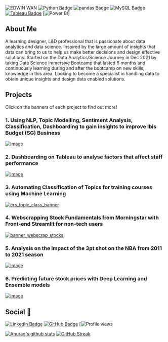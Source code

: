 ![EDWIN WAN](https://user-images.githubusercontent.com/50400038/172321181-dd206fff-e748-47ea-93f4-9f45060b673b.png)
![Python Badge](https://img.shields.io/badge/Python-3776AB?logo=python&logoColor=fff&style=flat) ![pandas Badge](https://img.shields.io/badge/pandas-150458?logo=pandas&logoColor=fff&style=flat) ![MySQL Badge](https://img.shields.io/badge/MySQL-4479A1?logo=mysql&logoColor=fff&style=flat) [![Tableau Badge](https://img.shields.io/badge/Tableau-E97627?logo=tableau&logoColor=fff&style=flat)](https://public.tableau.com/app/profile/edwin.wan3715) [![Power BI](https://img.shields.io/badge/Power+BI??logo=power+bi&logoColor=fff&style=flat)]

## About Me

A learning designer, L&D professional that is passionate about data analytics and data science. Inspired by the large amount of insights that data can bring to us to help us make better decisions and design effective solutions. Started on the Data Analytics/Science Journey in Dec 2021 by taking Data Science Immersive Bootcamp that lasted 6 months and continuously learning during and after the bootcamp on new skills, knowledge in this area. Looking to become a specialist in handling data to obtain unique insights and design data enabled solutions.

## Projects
Click on the banners of each project to find out more!

### 1. Using NLP, Topic Modelling, Sentiment Analysis, Classification, Dashboarding to gain insights to improve Ibis Budget (SG) Business

[![image](https://user-images.githubusercontent.com/50400038/172331028-ec38496e-9386-4233-beea-febaaa4dbbc4.png)](https://github.com/edowin25/Capstone_Proj-end_to_end_ml/tree/main)

### 2. Dashboarding on Tableau to analyse factors that affect staff performance

[![image](https://user-images.githubusercontent.com/50400038/172328870-05779e23-f091-4247-8cab-56065528cad5.png)](https://public.tableau.com/app/profile/edwin.wan3715/viz/HR_Pract/Story1)

### 3. Automating Classification of Topics for training courses using Machine Learning

[![crs_topic_class_banner](https://user-images.githubusercontent.com/50400038/172334160-9bb6d7d4-5500-4929-9042-57d66de6c34c.png)](https://github.com/edowin25/course_topics_classification)

### 4. Webscrapping Stock Fundamentals from Morningstar with Front-end Streamlit for non-tech users

[![banner_webscrap_stocks](https://user-images.githubusercontent.com/50400038/172342209-6cf77ff9-1c0e-47d1-8db1-9229888654cc.png)](https://github.com/edowin25/webscrap_stock_fundamentals)

### 5. Analysis on the impact of the 3pt shot on the NBA from 2011 to 2021 season

[![image](https://user-images.githubusercontent.com/50400038/172342815-fc40dc15-73e0-4843-aa6a-e3ebe9c71561.png)](https://github.com/edowin25/nba3pt_analysis)

### 6. Predicting future stock prices with Deep Learning and Ensemble models 

[![image](https://user-images.githubusercontent.com/50400038/172342973-b66a8f55-3596-40d6-ab38-a38463ddade2.png)](https://github.com/edowin25/stockprediction)


## Social 📧 

[![LinkedIn Badge](https://img.shields.io/badge/LinkedIn-0A66C2?logo=linkedin&logoColor=fff&style=flat)](https://www.linkedin.com/in/edwinwan/) [![GitHub Badge](https://img.shields.io/badge/GitHub-181717?logo=github&logoColor=fff&style=flat)](https://github.com/edowin25) [![Profile views](https://gpvc.arturio.dev/edowin25)

[![Anurag's github stats](https://github-readme-stats.vercel.app/api?username=edowin25&theme=prussian)](https://github.com/anuraghazra/github-readme-stats)
[![GitHub Streak](https://github-readme-streak-stats.herokuapp.com/?user=edowin25&theme=default)](https://git.io/streak-stats)


<!---
edowin25/edowin25 is a ✨ special ✨ repository because its `README.md` (this file) appears on your GitHub profile.
You can click the Preview link to take a look at your changes.
--->

